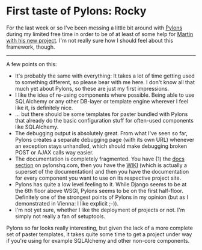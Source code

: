 # First taste of Pylons: Rocky

For the last week or so I've been messing a little bit around with [Pylons](http://pylonshq.com/) during my limited free time in order to be of at least of some help for [Martin with his new project](http://mgratzer.topmind.at/2007/10/06/my-next-coding-project-photowalking-metadata/). I'm not really sure how I should feel about this framework, though.

-------------------------------

A few points on this:

* It's probably the same with everything: It takes a lot of time getting used to something different, so please bear with me here. I don't know all that much yet about Pylons, so these are just my first impressions.
* I like the idea of re-using components where possible. Being able to use SQLAlchemy or any other DB-layer or template engine wherever I feel like it, is definitely nice.
* ... but there should be some templates for paster bundled with Pylons that already do the basic configuration stuff for often-used components like SQLAlchemy.
* The debugging output is absolutely great. From what I've seen so far, Pylons creates a separate debugging page (with its own URL) whenever an exception stays unhandled, which should make debugging broken POST or AJAX calls way easier.
* The documentation is completely fragmented. You have (1) the [docs section](http://wiki.pylonshq.com/display/pylonsdocs/Home) on pylonshq.com, then you have the [WIKI](http://wiki.pylonshq.com/dashboard.action) (which is actually a superset of the documentation) and then you have the documentation for every component you want to use on its respective project site.
* Pylons has quite a low level feeling to it. While Django seems to be at the 6th floor above WSGI, Pylons seems to be on the first half-floor. Definitely one of the strongest points of Pylons in my opinion (but as I demonstrated in Vienna: I like explicit ;-)).
* I'm not yet sure, whether I like the deployment of projects or not. I'm simply not really a fan of setuptools.

Pylons so far looks really interesting, but given the lack of a more complete set of paster templates, it takes quite some time to get a project under way if you're using for example SQLAlchemy and other non-core components. 